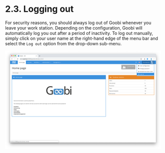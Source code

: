 # 2.3. Logging out

For security reasons, you should always log out of Goobi whenever you leave your work station. Depending on the configuration, Goobi will automatically log you out after a period of inactivity. To log out manually, simply click on your user name at the right-hand edge of the menu bar and select the `Log out` option from the drop-down sub-menu.

![Sub-menu for logging out](../../.gitbook/assets/30-05e.png)

